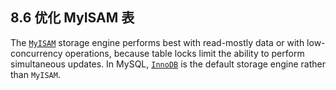 ## 8.6 优化 MyISAM 表

The [`MyISAM`](https://dev.mysql.com/doc/refman/8.0/en/myisam-storage-engine.html) storage engine performs best with read-mostly data or with low-concurrency operations, because table locks limit the ability to perform simultaneous updates. In MySQL, [`InnoDB`](https://dev.mysql.com/doc/refman/8.0/en/innodb-storage-engine.html) is the default storage engine rather than `MyISAM`. 